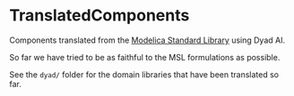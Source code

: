 # TranslatedComponents

Components translated from the [Modelica Standard Library](https://github.com/modelica/ModelicaStandardLibrary) using Dyad AI.

So far we have tried to be as faithful to the MSL formulations as possible.

See the `dyad/` folder for the domain libraries that have been translated so far.
